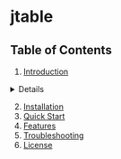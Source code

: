 # jtable

## Table of Contents
1. [Introduction](#introduction)
<details>

<!-- <summary>command & output...........................(⬇️ Click to expand)</summary>   -->


command: 
```bash
curl -s https://samples-files.com/samples/Code/json/sample3.json | jtable -p books
```
output:

```text
title                                  author               genre
-------------------------------------  -------------------  -----------
The Catcher in the Rye                 J.D. Salinger        Fiction
To Kill a Mockingbird                  Harper Lee           Classics
The Great Gatsby                       F. Scott Fitzgerald  Classics
Sapiens: A Brief History of Humankind  Yuval Noah Harari    Non-Fiction

```
</details>

2. [Installation](#installation)
3. [Quick Start](#quick-start)
4. [Features](#features)
5. [Troubleshooting](#troubleshooting)
6. [License](#license)

